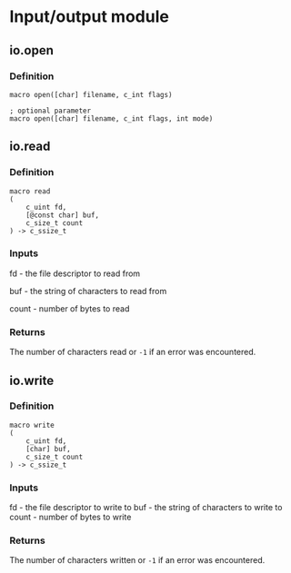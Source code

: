 # Input/output module

## io.open
### Definition
```
macro open([char] filename, c_int flags)

; optional parameter
macro open([char] filename, c_int flags, int mode)
```

## io.read
### Definition
```
macro read
(
    c_uint fd,
    [@const char] buf,
    c_size_t count
) -> c_ssize_t
```

### Inputs
fd - the file descriptor to read from

buf - the string of characters to read from

count - number of bytes to read

### Returns
The number of characters read or `-1` if an error was encountered.

## io.write
### Definition
```
macro write
(
    c_uint fd,
    [char] buf,
    c_size_t count
) -> c_ssize_t
```
### Inputs
fd - the file descriptor to write to
buf - the string of characters to write to
count - number of bytes to write

### Returns
The number of characters written or `-1` if an error was encountered.

